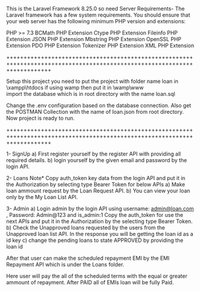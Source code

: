 This is the Laravel Framework 8.25.0 so need Server Requirements-
The Laravel framework has a few system requirements. You should ensure that your web server has the following minimum PHP version and extensions:

PHP >= 7.3
BCMath PHP Extension
Ctype PHP Extension
Fileinfo PHP Extension
JSON PHP Extension
Mbstring PHP Extension
OpenSSL PHP Extension
PDO PHP Extension
Tokenizer PHP Extension
XML PHP Extension

+++++++++++++++++++++++++++++++++++++++++++++++++++++++++++++++++++++++++++++++++++++++++++++++++++++++++++++++++++++++++

Setup this project you need to put the project with folder name loan in \xampp\htdocs if using wamp then put it in \wamp\www\
import the database which is in root directory with the name loan.sql 

Change the .env configuration based on the database connection. 
Also get the POSTMAN Collection with the name of loan.json from root directory.
Now project is ready to run.

+++++++++++++++++++++++++++++++++++++++++++++++++++++++++++++++++++++++++++++++++++++++++++++++++++++++++++++++++++++++++


1- SignUp
 a) First register yourself by the register API with providing all required details.
 b) login yourself by the given email and password by the login API.

2- Loans
 Note* Copy auth_token key data from the login API and put it in the Authorization by selecting type Bearer Token for below APIs
 a) Make loan ammount request by the Loan Request API.
 b) You can view your loan only by the My Loan List API.

3- Admin
 a) Login admin by the login API using username: admin@loan.com , Password: Admin@123 and is_admin:1 
 Copy the auth_token for use the next APIs and put it in the Authorization by the selecting type Bearer Token.
 b) Check the Unapproved loans requested by the users from the Unapproved loan list API. In the response you will be getting the loan id as a id key
 c) change the pending loans to state APPROVED by providing the loan id
 
After that user can make the scheduled repayment EMI by the EMI Repayment API which is under the Loans folder.

Here user will pay the all of the scheduled terms with the equal or greater ammount of repayment. After PAID all of EMIs loan will be fully Paid.
